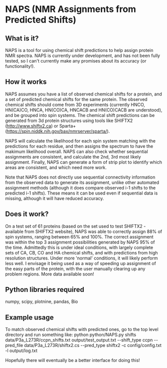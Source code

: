 # NAPS (NMR Assignments from Predicted Shifts)

## What is it?
NAPS is a tool for using chemical shift predictions to help assign protein NMR spectra. NAPS is currently under development, and has not been fully tested, so I can't currently make any promises about its accuracy (or functionality!).

## How it works
NAPS assumes you have a list of observed chemical shifts for a protein, and a set of predicted chemical shifts for the same protein. The observed chemical shifts should come from 3D experiments (currently HNCO, HN(CA)CO, HNCA, HN(CO)CA, HNCACB and HN(CO)CACB are understood), and be grouped into spin systems. The chemical shift predictions can be generated from 3d protein structures using tools like SHIFTX2 (http://www.shiftx2.ca) or Sparta+ (https://spin.niddk.nih.gov/bax/nmrserver/sparta/). 

NAPS will calculate the likelihood for each spin system matching with the predictions for each residue, and then assigns the spectrum to have the makimum likelihood overall. NAPS can also check whether sequential assignments are consistent, and calculate the 2nd, 3rd most likely assignment. Finally, NAPS can generate a form of strip plot to identify which areas are consistent, and which need more work.

Note that NAPS does not directly use sequential connectivity information from the observed data to generate its assignment, unlike other automated assignment methods (although it does compare observed i-1 shifts to the predicted i-1 shifts). These means it can be used even if sequential data is missing, although it will have reduced accuracy.

## Does it work?
On a test set of 61 proteins (based on the set used to test SHIFTX2 - available from SHIFTX2 website), NAPS was able to correctly assign 88% of spin systems, ranging between 65% and 100%. The correct assignment was within the top 3 assignment possibilities generated by NAPS 95% of the time. Admittedly this is under ideal conditions, with largely complete sets of CA, CB, CO and HA chemical shifts, and with predictions from high resolution structures. Under more 'normal' conditions, it will likely perform less well. I envisage it being used as a way of speeding up assignment of the easy parts of the protein, with the user manually clearing up any problem regions. More data available soon!

## Python libraries required
numpy, scipy, plotnine, pandas, Bio

## Example usage
To match observed chemical shifts with predicted ones, go to the top level directory and run something like:
python python/NAPS.py shifts data/P3a_L273R/ccpn_shifts.txt output/test_output.txt --shift_type ccpn --pred_file data/P3a_L273R/shiftx2.cs --pred_type shiftx2 -c config/config.txt -l output/log.txt

Hopefully there will eventually be a better interface for doing this!
